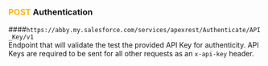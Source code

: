 ### <span style="color:#FFB400">POST</span> Authentication
####`https://abby.my.salesforce.com/services/apexrest/Authenticate/API_Key/v1`
<br>Endpoint that will validate the test the provided API Key for authenticity. API Keys are required to be sent for all other requests as an `x-api-key` header.